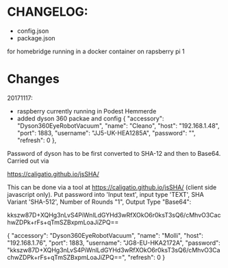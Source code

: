 # CHANGELOG:


- config.json
- package.json

for homebridge running in a docker container on rapsberry pi 1

# Changes
20171117:
- raspberry currently running in Podest Hemmerde
- added dyson 360 packae and config
{
  "accessory": "Dyson360EyeRobotVacuum",
  "name": "Cleano",
  "host": "192.168.1.48",
  "port": 1883,
  "username": "JJ5-UK-HEA1285A",
  "password": "",
  "refresh": 0
},


Password of dyson has to be first converted to SHA-12 and then to Base64. Carried out via

https://caligatio.github.io/jsSHA/

This can be done via a tool at https://caligatio.github.io/jsSHA/ (client side javascript only). Put password into 'Input text', input type 'TEXT', SHA Variant 'SHA-512', Number of Rounds "1", Output Type "Base64":

kkszw87D+XQHg3nLvS4PiWnlLdGYHd3wRfXOkO6r0ksT3sQ6/cMhvO3CachwZDPk+rFs+qTmSZBxpmLoaJiZPQ==





{
  "accessory": "Dyson360EyeRobotVacuum",
  "name": "Molli",
  "host": "192.168.1.76",
  "port": 1883,
  "username": "JG8-EU-HKA2172A",
  "password": "kkszw87D+XQHg3nLvS4PiWnlLdGYHd3wRfXOkO6r0ksT3sQ6/cMhvO3CachwZDPk+rFs+qTmSZBxpmLoaJiZPQ==",
  "refresh": 0
}
